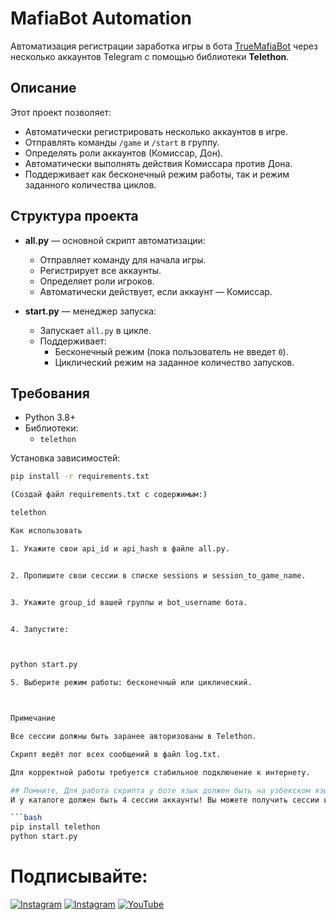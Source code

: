 # MafiaBot Automation

Автоматизация регистрации заработка игры в бота [TrueMafiaBot](https://t.me/TrueMafiaBot) через несколько аккаунтов Telegram с помощью библиотеки **Telethon**.

## Описание

Этот проект позволяет:

- Автоматически регистрировать несколько аккаунтов в игре.
- Отправлять команды `/game` и `/start` в группу.
- Определять роли аккаунтов (Комиссар, Дон).
- Автоматически выполнять действия Комиссара против Дона.
- Поддерживает как бесконечный режим работы, так и режим заданного количества циклов.

## Структура проекта

- **all.py** — основной скрипт автоматизации:
  - Отправляет команду для начала игры.
  - Регистрирует все аккаунты.
  - Определяет роли игроков.
  - Автоматически действует, если аккаунт — Комиссар.

- **start.py** — менеджер запуска:
  - Запускает `all.py` в цикле.
  - Поддерживает:
    - Бесконечный режим (пока пользователь не введет `0`).
    - Циклический режим на заданное количество запусков.

## Требования

- Python 3.8+
- Библиотеки:
  - `telethon`

Установка зависимостей:

```bash
pip install -r requirements.txt

(Создай файл requirements.txt с содержимым:)

telethon

Как использовать

1. Укажите свои api_id и api_hash в файле all.py.


2. Пропишите свои сессии в списке sessions и session_to_game_name.


3. Укажите group_id вашей группы и bot_username бота.


4. Запустите:



python start.py

5. Выберите режим работы: бесконечный или циклический.



Примечание

Все сессии должны быть заранее авторизованы в Telethon.

Скрипт ведёт лог всех сообщений в файл log.txt.

Для корректной работы требуется стабильное подключение к интернету.

## Помните, Для работа скрипта у боте язык должен быть на узбекском языке или вы можете изменять скрипт тексты которые для русского языка бота)
И у каталоге должен быть 4 сессии аккаунты! Вы можете получить сессии из библиотеки telethon)

```bash
pip install telethon
python start.py
```

# Подписывайте:
[![Instagram](https://img.shields.io/badge/INSTAGRAM-FOLLOW-red?style=for-the-badge&logo=instagram)](https://instagram.com/cs.mer6)
[![Instagram](https://img.shields.io/badge/TELEGRAM-CHANNEL-red?style=for-the-badge&logo=telegram)](https://t.me/Networking_Security)
<a href="https://youtube.com/@nukotz?si=1Z6uz0wO2NpOeJUY"><img title="YouTube" src="https://img.shields.io/badge/YouTube-Channel-red?style=for-the-badge&logo=Youtube"></a>

